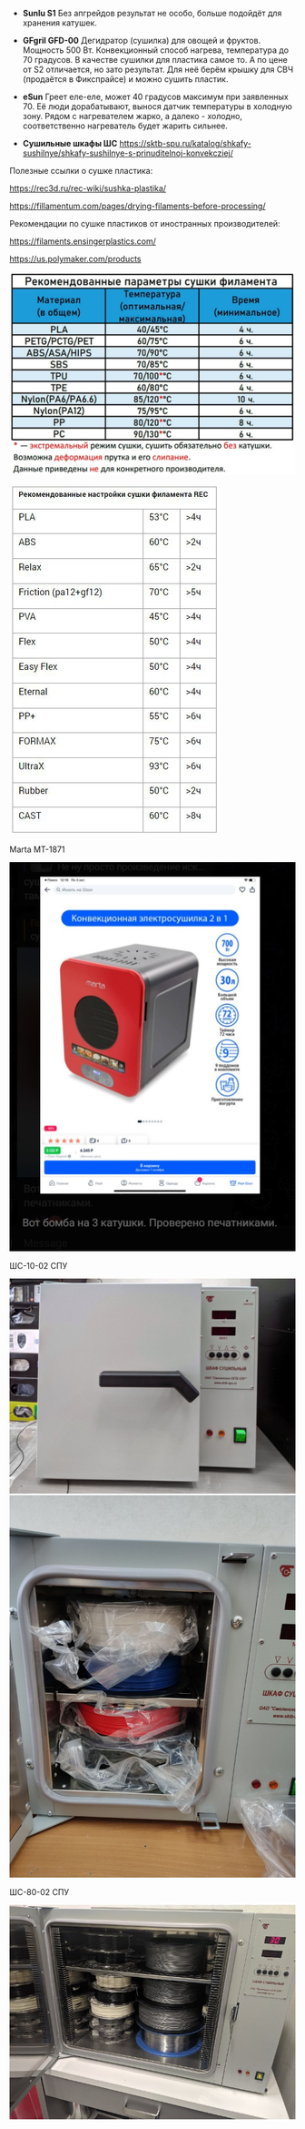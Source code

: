 + **Sunlu S1** Без апгрейдов результат не особо, больше подойдёт для хранения катушек.

+ **GFgril GFD-00** Дегидратор (сушилка) для овощей и фруктов. Мощность 500 Вт. Конвекционный способ нагрева, температура до 70 градусов. В качестве сушилки для пластика самое то. А по цене от S2 отличается, но зато результат. Для неё берём крышку для СВЧ (продаётся в Фикспрайсе) и можно сушить пластик.

+ **eSun** Греет еле-еле, может 40 градусов максимум при заявленных 70.
Еë люди дорабатывают, вынося датчик температуры в холодную зону. Рядом с нагревателем жарко, а далеко - холодно, соответственно нагреватель будет жарить сильнее.

+ **Сушильные шкафы ШС** https://sktb-spu.ru/katalog/shkafy-sushilnye/shkafy-sushilnye-s-prinuditelnoj-konvekcziej/

Полезные ссылки о сушке пластика:

https://rec3d.ru/rec-wiki/sushka-plastika/

https://fillamentum.com/pages/drying-filaments-before-processing/

Рекомендации по сушке пластиков от иностранных производителей:

https://filaments.ensingerplastics.com/

https://us.polymaker.com/products

![Режимы_сушки](./img/Режимы_сушки.jpg)


![Режимы_сушки_REC](./img/Режимы_сушки_REC.jpg)


Marta MT-1871

![Marta_MT_1871](./img/Marta_MT_1871.jpg)


ШС-10-02 СПУ

![ШС_10_02_СПУ_0](./img/ШС_10_02_СПУ_0.jpg)
![ШС_10_02_СПУ_1](./img/ШС_10_02_СПУ_1.jpg)

ШС-80-02 СПУ

![ШС_80_02](./img/ШС_80_02.jpg)

